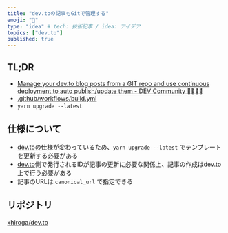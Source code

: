 ```yaml
---
title: "dev.toの記事もGitで管理する"
emoji: "🔖"
type: "idea" # tech: 技術記事 / idea: アイデア
topics: ["dev.to"]
published: true
---
```


## TL;DR

- [Manage your dev\.to blog posts from a GIT repo and use continuous deployment to auto publish/update them \- DEV Community 👩‍💻👨‍💻](https://dev.to/maxime1992/manage-your-dev-to-blog-posts-from-a-git-repo-and-use-continuous-deployment-to-auto-publish-update-them-143j?signin=true)
- [.github/workflows/build\.yml](https://dev.to/beeman/automate-your-dev-posts-using-github-actions-4hp3)
- `yarn upgrade --latest`

## 仕様について

- [dev.toの仕様](https://developers.forem.com/api/#operation/updateArticle)が変わっているため、`yarn upgrade --latest` でテンプレートを更新する必要がある
- [dev.to](https://dev.to)側で発行されるIDが記事の更新に必要な関係上、記事の作成はdev.to上で行う必要がある
- 記事のURLは `canonical_url` で指定できる

## リポジトリ

[xhiroga/dev\.to](https://github.com/xhiroga/dev.to)
